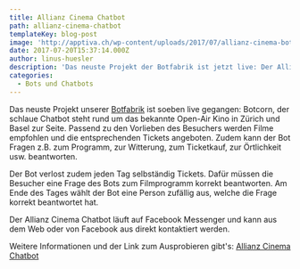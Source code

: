 ```yaml
---
title: Allianz Cinema Chatbot
path: allianz-cinema-chatbot
templateKey: blog-post
image: 'http://apptiva.ch/wp-content/uploads/2017/07/allianz-cinema-bot.png'
date: 2017-07-20T15:37:14.000Z
author: linus-huesler
description: 'Das neuste Projekt der Botfabrik ist jetzt live: Der Allianz Cinema Chatbot'
categories:
  - Bots und Chatbots
---
```


Das neuste Projekt unserer <a href="https://www.botfabrik.ch" target="_blank" rel="noopener">Botfabrik</a> ist soeben live gegangen: Botcorn, der schlaue Chatbot steht rund um das bekannte Open-Air Kino in Zürich und Basel zur Seite. Passend zu den Vorlieben des Besuchers werden Filme empfohlen und die entsprechenden Tickets angeboten. Zudem kann der Bot Fragen z.B. zum Programm, zur Witterung, zum Ticketkauf, zur Örtlichkeit usw. beantworten.

Der Bot verlost zudem jeden Tag selbständig Tickets. Dafür müssen die Besucher eine Frage des Bots zum Filmprogramm korrekt beantworten. Am Ende des Tages wählt der Bot eine Person zufällig aus, welche die Frage korrekt beantwortet hat.

Der Allianz Cinema Chatbot läuft auf Facebook Messenger und kann aus dem Web oder von Facebook aus direkt kontaktiert werden.

Weitere Informationen und der Link zum Ausprobieren gibt's: <a href="https://www.botfabrik.ch/2017/07/20/allianz-cinema-chatbot/" target="_blank" rel="noopener">Allianz Cinema Chatbot</a>

&nbsp;
